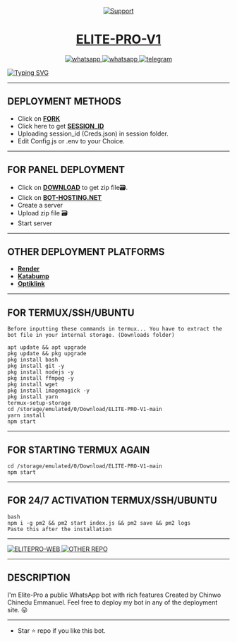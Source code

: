 <p align="center">
  <a href="https://chat.whatsapp.com/IozXlwmmRzJ24un1jtjEZ2">
    <img alt=Support weight="10" src="https://i.ibb.co/khjYsbs/20241220-065009.jpg"> 
    </p>
<h1 align="center">ELITE-PRO-V1</h1>
<p align="center"> 
    </p>
<p align="center">
  <a aria-label="Join our chats" href="https://chat.whatsapp.com/IozXlwmmRzJ24un1jtjEZ2" target="_blank">
    <img alt="whatsapp" src="https://img.shields.io/badge/Join Group chat-25D366?style=for-the-badge&logo=whatsapp&logoColor=white" />
    <a align="center">
  <a aria-label="Follow Channel" href="https://whatsapp.com/channel/0029VaXaqHII1rcmdDBBsd3g" target="_blank">
    <img alt="whatsapp" src="https://img.shields.io/badge/Follow Channel-25D366?style=for-the-badge&logo=whatsapp&logoColor=white" />
</a>
<a aria-label="Chat me" href="https://t.me/elitepro_md" target="_blank">
    <img alt="telegram" src="https://img.shields.io/badge/Telegram Group-24A1DE?style=for-the-badge&logo=telegram&logoColor=white" />
  </a>
</p>
      
   [![Typing SVG](https://readme-typing-svg.herokuapp.com?font=Rockstar-ExtraBold&color=BBDEFB&lines=WELCOME+TO+ELITE+PRO+V1+REPO+MADE+BY;CHINWO+CHINEDU+EMMANUEL;THANKS+FOR+VISITING+MY+REPO)](https://git.io/typing-svg)  
   
 ---

## DEPLOYMENT METHODS

- Click on **[FORK](https://github.com/EliteProTech/ELITE-PRO-V1/fork)**
- Click here to get **[SESSION_ID](https://elitepro-sessions.onrender.com)**
- Uploading session_id (Creds.json) in session folder.
- Edit Config.js or .env to your Choice.

---

## FOR PANEL DEPLOYMENT

- Click on **[DOWNLOAD](https://eliteproverified.vercel.app/)** to get zip file🗃.
- Click on **[BOT-HOSTING.NET](https://bot-hosting.net/)**
- Create a server
- Upload zip file 🗃️ 
- Start server
---

## OTHER DEPLOYMENT PLATFORMS
- **[Render](https://render.com)**
- **[Katabump](https://dashboard.katabump.com/auth/login)**
- **[Optiklink](https://optiklink.com/)**

---

## FOR TERMUX/SSH/UBUNTU
```
Before inputting these commands in termux... You have to extract the bot file in your internal storage. (Downloads folder)

apt update && apt upgrade
pkg update && pkg upgrade
pkg install bash
pkg install git -y
pkg install nodejs -y 
pkg install ffmpeg -y 
pkg install wget
pkg install imagemagick -y
pkg install yarn
termux-setup-storage
cd /storage/emulated/0/Download/ELITE-PRO-V1-main
yarn install
npm start
```
---

## FOR STARTING TERMUX AGAIN
```
cd /storage/emulated/0/Download/ELITE-PRO-V1-main
npm start
```
---

## FOR 24/7 ACTIVATION TERMUX/SSH/UBUNTU
```
bash
npm i -g pm2 && pm2 start index.js && pm2 save && pm2 logs
Paste this after the installation
```
---

<p align="Left">
    <a align="center">
  <a aria-label="WEBSITE" href="https://elitepro-website.vercel.app/" target="_blank">
    <img alt="ELITEPRO-WEB" src="https://img.shields.io/badge/ELITEPRO WEB-25D366?style=for-the-badge&logo=online&logoColor=white" />
</a>
<a aria-label="OTHER REPO" href="https://github.com/EliteProTech/Elite-Pro-V2" target="_blank">
    <img alt="OTHER REPO" src="https://img.shields.io/badge/OTHER REPO-0E1241?style=for-the-badge&logo=github&logoColor=white" />
  </a>
</p>

---

  ## DESCRIPTION
I'm Elite-Pro a public WhatsApp bot with rich features Created by Chinwo Chinedu Emmanuel. Feel free to deploy my bot in any of the deployment site. 😜

 --- 
- Star ⭐ repo if you like this bot.
